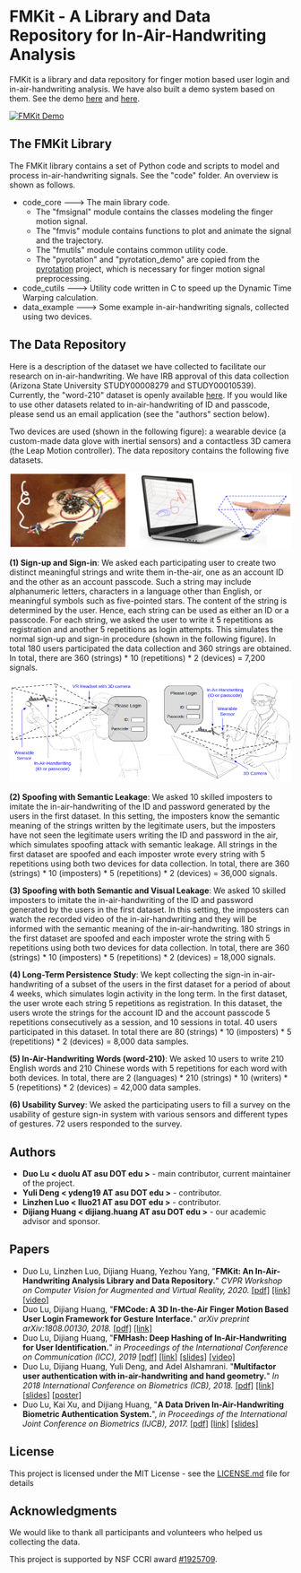 # FMKit - A Library and Data Repository for In-Air-Handwriting Analysis

FMKit is a library and data repository for finger motion based user login and in-air-handwriting analysis. We have also built a demo system based on them. See the demo [here](https://youtu.be/O3Jqq9yqJSE) and [here](https://www.youtube.com/watch?v=asxqpF7dH10).

[![FMKit Demo](https://img.youtube.com/vi/O3Jqq9yqJSE/0.jpg)](https://www.youtube.com/watch?v=O3Jqq9yqJSE)


## The FMKit Library

The FMKit library contains a set of Python code and scripts to model and process in-air-handwriting signals. See the "code" folder. An overview is shown as follows.

* code_core ---> The main library code. 
  * The "fmsignal" module contains the classes modeling the finger motion signal. 
  * The "fmvis" module contains functions to plot and animate the signal and the trajectory.
  * The "fmutils" module contains common utility code.
  * The "pyrotation" and "pyrotation_demo" are copied from the [pyrotation](https://github.com/duolu/pyrotation) project, which is necessary for finger motion signal preprocessing.
* code_cutils ---> Utility code written in C to speed up the Dynamic Time Warping calculation.
* data_example ---> Some example in-air-handwriting signals, collected using two devices.



## The Data Repository

Here is a description of the dataset we have collected to facilitate our research on in-air-handwriting. We have IRB approval of this data collection (Arizona State University STUDY00008279 and STUDY00010539). Currently, the "word-210" dataset is openly available [here](https://drive.google.com/drive/folders/1RXj0t8NMYt_Jr5lW-BIeAIxw4aX5VshV?usp=sharing). If you would like to use other datasets related to in-air-handwriting of ID and passcode, please send us an email application (see the "authors" section below). 

Two devices are used (shown in the following figure): a wearable device (a custom-made data glove with inertial sensors) and a contactless 3D camera (the Leap Motion controller). The data repository contains the following five datasets.

![Device illustration.](pics/devices.png)

**(1) Sign-up and Sign-in**: We asked each participating user to create two distinct meaningful strings and write them in-the-air, one as an account ID and the other as an account passcode. Such a string may include alphanumeric letters, characters in a language other than English, or meaningful symbols such as five-pointed stars. The content of the string is determined by the user. Hence, each string can be used as either an ID or a passcode. For each string, we asked the user to write it 5 repetitions as registration and another 5 repetitions as login attempts. This simulates the normal sign-up and sign-in procedure (shown in the following figure). In total 180 users participated the data collection and 360 strings are obtained. In total, there are 360 (strings) * 10 (repetitions) * 2 (devices) = 7,200 signals.

![Sign-in illustruction.](pics/sign-in.png)

**(2) Spoofing with Semantic Leakage**: We asked 10 skilled imposters to imitate the in-air-handwriting of the ID and password generated by the users in the first dataset. In this setting, the imposters know the semantic meaning of the strings written by the legitimate users, but the imposters have not seen the legitimate users writing the ID and password in the air, which simulates spoofing attack with semantic leakage. All strings in the first dataset are spoofed and each imposter wrote every string with 5 repetitions using both two devices for data collection. In total, there are 360 (strings) * 10 (imposters) * 5 (repetitions) * 2 (devices) = 36,000 signals.

**(3) Spoofing with both Semantic and Visual Leakage**: We asked 10 skilled imposters to imitate the in-air-handwriting of the ID and password generated by the users in the first dataset. In this setting, the imposters can watch the recorded video of the in-air-handwriting and they will be informed with the semantic meaning of the in-air-handwriting. 180 strings in the first dataset are spoofed and each imposter wrote the string with 5 repetitions using both two devices for data collection. In total, there are 360 (strings) * 10 (imposters) * 5 (repetitions) * 2 (devices) = 18,000 signals.

**(4) Long-Term Persistence Study**: We kept collecting the sign-in in-air-handwriting of a subset of the users in the first dataset for a period of about 4 weeks, which simulates login activity in the long term. In the first dataset, the user wrote each string 5 repetitions as registration. In this dataset, the users wrote the strings for the account ID and the account passcode 5 repetitions consecutively as a session, and 10 sessions in total. 40 users participated in this dataset. In total there are 80 (strings) * 10 (imposters) * 5 (repetitions) * 2 (devices) = 8,000 data samples.

**(5) In-Air-Handwriting Words (word-210)**: We asked 10 users to write 210 English words and 210 Chinese words with 5 repetitions for each word with both devices. In total, there are 2 (languages) * 210 (strings) * 10 (writers) * 5 (repetitions) * 2 (devices) = 42,000 data samples.

**(6) Usability Survey**: We asked the participating users to fill a survey on the usability of gesture sign-in system with various sensors and different types of gestures. 72 users responded to the survey.



## Authors

* **Duo Lu < duolu AT asu DOT edu >** - main contributor, current maintainer of the project.
* **Yuli Deng < ydeng19 AT asu DOT edu >** - contributor.
* **Linzhen Luo < lluo21 AT asu DOT edu >** - contributor.
* **Dijiang Huang < dijiang.huang AT asu DOT edu >** - our academic advisor and sponsor.

## Papers

* Duo Lu, Linzhen Luo, Dijiang Huang, Yezhou Yang, "**FMKit: An In-Air-Handwriting Analysis Library and Data Repository.**" *CVPR Workshop on Computer Vision for Augmented and Virtual Reality, 2020.* [[pdf]](/papers/fmkit.pdf) [[link]](https://mixedreality.cs.cornell.edu/workshop/2020/papers#block-93cead2afaf5f6895a67) [[video]](https://youtu.be/O3Jqq9yqJSE)
* Duo Lu, Dijiang Huang, "**FMCode: A 3D In-the-Air Finger Motion Based User Login Framework for Gesture Interface.**" *arXiv preprint arXiv:1808.00130, 2018.* [[pdf]](/papers/fmcode.pdf) [[link]](https://arxiv.org/abs/1808.00130)
* Duo Lu, Dijiang Huang, "**FMHash: Deep Hashing of In-Air-Handwriting for User Identification.**" *in Proceedings of the International Conference on Communication (ICC), 2019* [[pdf]](/papers/fmhash.pdf) [[link]](https://arxiv.org/abs/1806.03574) [[slides]](/papers/fmhash_slides.pdf) [[video]](https://www.youtube.com/watch?v=MyaWe7RX8oE)
* Duo Lu, Dijiang Huang, Yuli Deng, and Adel Alshamrani. "**Multifactor user authentication with in-air-handwriting and hand geometry.**" *In 2018 International Conference on Biometrics (ICB), 2018.* [[pdf]](/papers/multifactor.pdf) [[link]](https://ieeexplore.ieee.org/document/8411230) [[slides]](/papers/multifactor_slides.pdf) [[poster]](/papers/multifactor_poster.pdf)
* Duo Lu, Kai Xu, and Dijiang Huang, "**A Data Driven In-Air-Handwriting Biometric Authentication System.**", *in Proceedings of the International Joint Conference on Biometrics (IJCB), 2017.* [[pdf]](/papers/data-driven.pdf) [[link]](https://ieeexplore.ieee.org/document/8272739) [[slides]](/papers/data-driven_slides.pdf)

## License

This project is licensed under the MIT License - see the [LICENSE.md](LICENSE.md) file for details

## Acknowledgments

We would like to thank all participants and volunteers who helped us collecting the data.

This project is supported by NSF CCRI award [#1925709](https://www.nsf.gov/awardsearch/showAward?AWD_ID=1925709).
